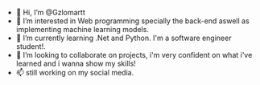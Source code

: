 - 👋 Hi, I’m @Gzlomartt
- 👀 I’m interested in Web programming specially the back-end aswell as implementing machine learning models.  
- 🌱 I’m currently learning .Net and Python. I'm a software engineer student!.
- 💞️ I’m looking to collaborate on projects, i'm very confident on what i've learned and i wanna show my skills!
- 📫 still working on my social media.

<!---
Gzlomartt/Gzlomartt is a ✨ special ✨ repository because its `README.md` (this file) appears on your GitHub profile.
You can click the Preview link to take a look at your changes.
--->
